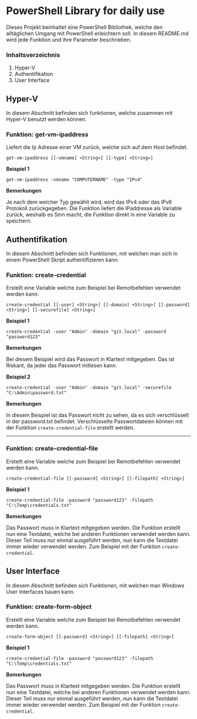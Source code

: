 # PowerShell Library for daily use
Dieses Projekt beinhaltet eine PowerShell Bibliothek, welche den alltäglichen Umgang mit PowerShell erleichtern soll. In diesem README.md wird jede Funktion und ihre Parameter beschrieben.

### Inhaltsverzeichnis
1. Hyper-V
2. Authentifikation
3. User Interface

## Hyper-V
In diesem Abschnitt befinden sich funktionen, welche zusammen mit Hyper-V benutzt werden können.

### Funktion: get-vm-ipaddress
Liefert die Ip Adresse einer VM zurück, welche sich auf dem Host befindet.

`
get-vm-ipaddress
	[[-vmname] <String>]
    [[-type] <String>]
`

**Beispiel 1**

`get-vm-ipaddress -vmname "COMPUTERNAME" -type "IPv4"`

**Bemerkungen**

Je nach dem welcher Typ gewählt wird, wird das IPv4 oder das IPv6 Protokoll zurückgegeben. Die Funktion liefert die IPaddresse als Variable zurück, weshalb es Sinn macht, die Funktion direkt in eine Variable zu speichern.

## Authentifikation
In diesem Abschnitt befinden sich Funktionen, mit welchen man sich in einem PowerShell Skript authentifizieren kann.

### Funktion: create-credential
Erstellt eine Variable welche zum Beispiel bei Remotbefehlen verwendet werden kann.

`
create-credential
	[[-user] <String>]
    [[-domain] <String>]
    [[-password] <String>]
    [[-securefile] <String>]
`

**Beispiel 1**

`create-credential -user "Admin" -domain "git.local" -password "password123"`

**Bemerkungen**

Bei diesem Beispiel wird das Passwort in Klartext mitgegeben. Das ist Riskant, da jeder das Passwort mitlesen kann.

**Beispiel 2**

`create-credential -user "Admin" -domain "git.local" -securefile "C:\Admin\password.txt"`

**Bemerkungen**

In diesem Beispiel ist das Passwort nicht zu sehen, da es sich verschlüsselt in der password.txt befindet. Verschlüsselte Passwortdateien können mit der Funktion `create-credential-file` erstellt werden.

---

### Funktion: create-credential-file
Erstellt eine Variable welche zum Beispiel bei Remotbefehlen verwendet werden kann.

`
create-credential-file
    [[-password] <String>]
    [[-filepath] <String>]
`

**Beispiel 1**

`create-credential-file -password "password123" -filepath "C:\Temp\credentials.txt"`

**Bemerkungen**

Das Passwort muss in Klartext mitgegeben werden. Die Funktion erstellt nun eine Textdatei, welche bei anderen Funktionen verwendet werden kann. Dieser Teil muss nur einmal ausgeführt werden, nun kann die Textdatei immer wieder verwendet werden. Zum Beispiel mit der Funktion `create-credential`.

## User Interface
In diesem Abschnitt befinden sich Funktionen, mit welchen man Windows User Interfaces bauen kann.

### Funktion: create-form-object
Erstellt eine Variable welche zum Beispiel bei Remotbefehlen verwendet werden kann.

`
create-form-object
    [[-password] <String>]
    [[-filepath] <String>]
`

**Beispiel 1**

`create-credential-file -password "password123" -filepath "C:\Temp\credentials.txt"`

**Bemerkungen**

Das Passwort muss in Klartext mitgegeben werden. Die Funktion erstellt nun eine Textdatei, welche bei anderen Funktionen verwendet werden kann. Dieser Teil muss nur einmal ausgeführt werden, nun kann die Textdatei immer wieder verwendet werden. Zum Beispiel mit der Funktion `create-credential`.



